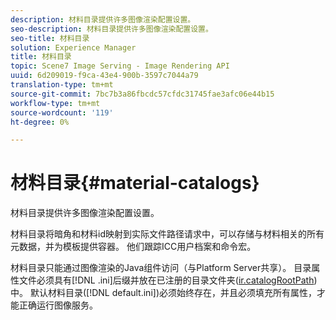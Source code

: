 ```yaml
---
description: 材料目录提供许多图像渲染配置设置。
seo-description: 材料目录提供许多图像渲染配置设置。
seo-title: 材料目录
solution: Experience Manager
title: 材料目录
topic: Scene7 Image Serving - Image Rendering API
uuid: 6d209019-f9ca-43e4-900b-3597c7044a79
translation-type: tm+mt
source-git-commit: 7bc7b3a86fbcdc57cfdc31745fae3afc06e44b15
workflow-type: tm+mt
source-wordcount: '119'
ht-degree: 0%

---
```



# 材料目录{#material-catalogs}

材料目录提供许多图像渲染配置设置。

材料目录将暗角和材料id映射到实际文件路径请求中，可以存储与材料相关的所有元数据，并为模板提供容器。 他们跟踪ICC用户档案和命令宏。

材料目录只能通过图像渲染的Java组件访问（与Platform Server共享）。 目录属性文件必须具有[!DNL .ini]后缀并放在已注册的目录文件夹([ir.catalogRootPath](../../../../../../ir-api/server-admin/image-rendering-api-ref/c-ir-server-administration/c-ir-configuration-settings-reference/c-ir-catalog-folder.md#concept-1c1d308112054bb99e3895c3fb8ca5f7))中。 默认材料目录([!DNL default.ini])必须始终存在，并且必须填充所有属性，才能正确运行图像服务。
